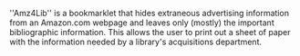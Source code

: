 ''Amz4Lib'' is a bookmarklet that hides extraneous advertising information from an Amazon.com webpage and leaves only (mostly) the important bibliographic information. This allows the user to print out a sheet of paper with the information needed by a library's acquisitions department.